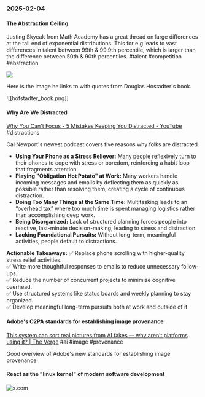 ### 2025-02-04
#### The Abstraction Ceiling
Justing Skycak from Math Academy has a great thread on large differences at the tail end of exponential distributions. This for e.g leads to vast differences in talent between 99th & 99.9th percentile, which is larger than the difference between 50th & 90th percentiles. #talent #competition #abstraction

![](https://x.com/justinskycak/status/1886111134161481931)

Here is the image he links to with quotes from Douglas Hostadter's book.

![[hofstadter_book.png]]

#### Why Are We Distracted
[Why You Can't Focus - 5 Mistakes Keeping You Distracted - YouTube](https://www.youtube.com/watch?v=fjQ4ZPOCYEI) #distractions

Cal Newport's newest podcast covers five reasons why folks are distracted

- **Using Your Phone as a Stress Reliever:** Many people reflexively turn to their phones to cope with stress or boredom, reinforcing a habit loop that fragments attention.
- **Playing "Obligation Hot Potato" at Work:** Many workers handle incoming messages and emails by deflecting them as quickly as possible rather than resolving them, creating a cycle of continuous distraction.
- **Doing Too Many Things at the Same Time:** Multitasking leads to an “overhead tax” where too much time is spent managing logistics rather than accomplishing deep work.
- **Being Disorganized:** Lack of structured planning forces people into reactive, last-minute decision-making, leading to stress and distraction.
- **Lacking Foundational Pursuits:** Without long-term, meaningful activities, people default to distractions.

**Actionable Takeaways:**
✅ Replace phone scrolling with higher-quality stress relief activities.  
✅ Write more thoughtful responses to emails to reduce unnecessary follow-ups.  
✅ Reduce the number of concurrent projects to minimize cognitive overhead.  
✅ Use structured systems like status boards and weekly planning to stay organized.  
✅ Develop meaningful long-term pursuits both at work and outside of it.

#### Adobe's C2PA standards for establishing image provenance
[This system can sort real pictures from AI fakes — why aren’t platforms using it? | The Verge](https://www.theverge.com/2024/8/21/24223932/c2pa-standard-verify-ai-generated-images-content-credentials) #ai #image #provenance

Good overview of Adobe's new standards for establishing image provenance

#### React as the "linux kernel" of modern software development

![x.com](https://x.com/rauchg/status/1883157691964510607)

